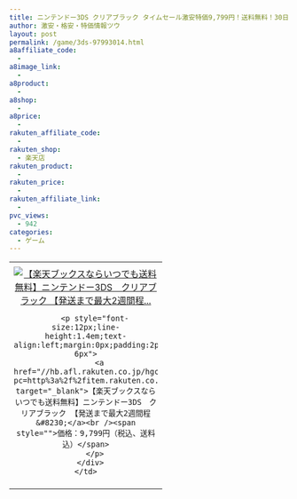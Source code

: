 ```yaml
---
title: ニンテンドー3DS クリアブラック タイムセール激安特価9,799円！送料無料！30日14時から！
author: 激安・格安・特価情報ツウ
layout: post
permalink: /game/3ds-97993014.html
a8affiliate_code:
  -
a8image_link:
  -
a8product:
  -
a8shop:
  -
a8price:
  -
rakuten_affiliate_code:
  -
rakuten_shop:
  - 楽天店
rakuten_product:
  -
rakuten_price:
  -
rakuten_affiliate_link:
  -
pvc_views:
  - 942
categories:
  - ゲーム
---
```

<table border="0" cellpadding="0" cellspacing="0">
  <tr>
    <td valign="top">
      <div style="border:1px none;margin:0px;padding:6px 0px;width:260px;text-align:center;float:left">
        <a href="//hb.afl.rakuten.co.jp/hgc/012cde47.e006c961.05c4d760.e09cc467/?pc=http%3a%2f%2fitem.rakuten.co.jp%2fbook%2f12486149%2f%3fscid%3daf_link_tbl&m=http%3a%2f%2fm.rakuten.co.jp%2fbook%2fi%2f16644009%2f" target="_blank"><img src="//hbb.afl.rakuten.co.jp/hgb/?pc=http%3a%2f%2fthumbnail.image.rakuten.co.jp%2f%400_mall%2fbook%2fcabinet%2f0804%2f4902370520804.jpg%3f_ex%3d240x240&m=http%3a%2f%2fthumbnail.image.rakuten.co.jp%2f%400_mall%2fbook%2fcabinet%2f0804%2f4902370520804.jpg" alt="【楽天ブックスならいつでも送料無料】ニンテンドー3DS　クリアブラック 【発送まで最大2週間程..." border="0" style="margin:0px;padding:0px" /></a>

        <p style="font-size:12px;line-height:1.4em;text-align:left;margin:0px;padding:2px 6px">
          <a href="//hb.afl.rakuten.co.jp/hgc/012cde47.e006c961.05c4d760.e09cc467/?pc=http%3a%2f%2fitem.rakuten.co.jp%2fbook%2f12486149%2f%3fscid%3daf_link_tbl&m=http%3a%2f%2fm.rakuten.co.jp%2fbook%2fi%2f16644009%2f" target="_blank">【楽天ブックスならいつでも送料無料】ニンテンドー3DS　クリアブラック 【発送まで最大2週間程&#8230;</a><br /><span style="">価格：9,799円（税込、送料込）</span>
        </p>
      </div>
    </td>
  </tr>
</table>